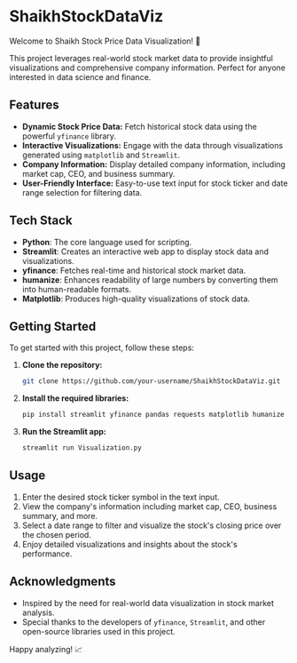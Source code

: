 # ShaikhStockDataViz

Welcome to Shaikh Stock Price Data Visualization! 🚀

This project leverages real-world stock market data to provide insightful visualizations and comprehensive company information. Perfect for anyone interested in data science and finance. 

## Features

- **Dynamic Stock Price Data:** Fetch historical stock data using the powerful `yfinance` library.
- **Interactive Visualizations:** Engage with the data through visualizations generated using `matplotlib` and `Streamlit`.
- **Company Information:** Display detailed company information, including market cap, CEO, and business summary.
- **User-Friendly Interface:** Easy-to-use text input for stock ticker and date range selection for filtering data.

## Tech Stack

- **Python**: The core language used for scripting.
- **Streamlit**: Creates an interactive web app to display stock data and visualizations.
- **yfinance**: Fetches real-time and historical stock market data.
- **humanize**: Enhances readability of large numbers by converting them into human-readable formats.
- **Matplotlib**: Produces high-quality visualizations of stock data.

## Getting Started

To get started with this project, follow these steps:

1. **Clone the repository:**
   ```bash
   git clone https://github.com/your-username/ShaikhStockDataViz.git
   ```
2. **Install the required libraries:**
   ```bash
   pip install streamlit yfinance pandas requests matplotlib humanize
   ```
3. **Run the Streamlit app:**
   ```bash
   streamlit run Visualization.py
   ```

## Usage

1. Enter the desired stock ticker symbol in the text input.
2. View the company's information including market cap, CEO, business summary, and more.
3. Select a date range to filter and visualize the stock's closing price over the chosen period.
4. Enjoy detailed visualizations and insights about the stock's performance.

## Acknowledgments

- Inspired by the need for real-world data visualization in stock market analysis.
- Special thanks to the developers of `yfinance`, `Streamlit`, and other open-source libraries used in this project.

Happy analyzing! 📈

